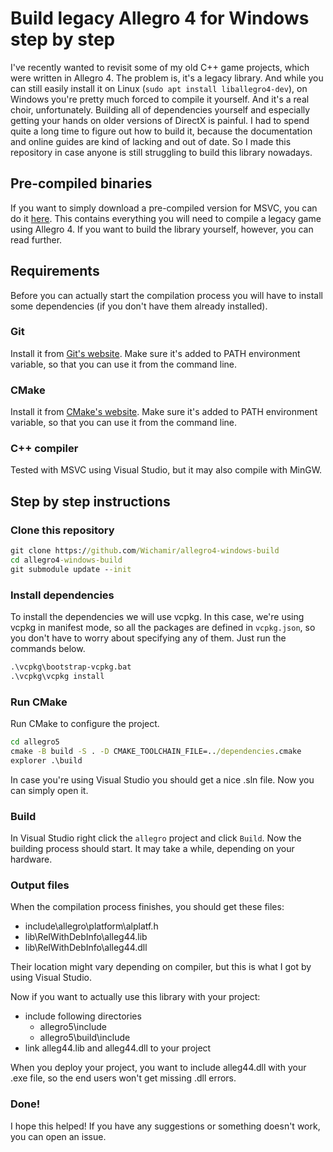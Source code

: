 # Build legacy Allegro 4 for Windows step by step

I've recently wanted to revisit some of my old C++ game projects, which were written in Allegro 4. The problem is, it's a legacy library. And while you can still easily install it on Linux (`sudo apt install liballegro4-dev`), on Windows you're pretty much forced to compile it yourself. And it's a real choir, unfortunately. Building all of dependencies yourself and especially getting your hands on older versions of DirectX is painful. I had to spend quite a long time to figure out how to build it, because the documentation and online guides are kind of lacking and out of date. So I made this repository in case anyone is still struggling to build this library nowadays.

## Pre-compiled binaries

If you want to simply download a pre-compiled version for MSVC, you can do it [here](https://github.com/Wichamir/allegro4-windows-build/releases/tag/v1.0.0). This contains everything you will need to compile a legacy game using Allegro 4. If you want to build the library yourself, however, you can read further.

## Requirements

Before you can actually start the compilation process you will have to install some dependencies (if you don't have them already installed).

### Git

Install it from [Git's website](https://git-scm.com/downloads). Make sure it's added to PATH environment variable, so that you can use it from the command line.

### CMake

Install it from [CMake's website](https://cmake.org/download/). Make sure it's added to PATH environment variable, so that you can use it from the command line.

### C++ compiler

Tested with MSVC using Visual Studio, but it may also compile with MinGW.

## Step by step instructions

### Clone this repository

```bat
git clone https://github.com/Wichamir/allegro4-windows-build
cd allegro4-windows-build
git submodule update --init
```

### Install dependencies

To install the dependencies we will use vcpkg. In this case, we're using vcpkg in manifest mode, so all the packages are defined in `vcpkg.json`, so you don't have to worry about specifying any of them. Just run the commands below.

```bat
.\vcpkg\bootstrap-vcpkg.bat
.\vcpkg\vcpkg install
```

### Run CMake

Run CMake to configure the project.

```bat
cd allegro5
cmake -B build -S . -D CMAKE_TOOLCHAIN_FILE=../dependencies.cmake
explorer .\build
```

In case you're using Visual Studio you should get a nice .sln file. Now you can simply open it.

### Build

In Visual Studio right click the `allegro` project and click `Build`. Now the building process should start. It may take a while, depending on your hardware. 

### Output files

When the compilation process finishes, you should get these files:

- include\allegro\platform\alplatf.h
- lib\RelWithDebInfo\alleg44.lib
- lib\RelWithDebInfo\alleg44.dll

Their location might vary depending on compiler, but this is what I got by using Visual Studio.

Now if you want to actually use this library with your project:

- include following directories
  - allegro5\include
  - allegro5\build\include
- link alleg44.lib and alleg44.dll to your project

When you deploy your project, you want to include alleg44.dll with your .exe file, so the end users won't get missing .dll errors.

### Done!

I hope this helped! If you have any suggestions or something doesn't work, you can open an issue.
